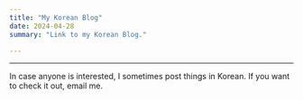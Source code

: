 ```yaml
---
title: "My Korean Blog" 
date: 2024-04-28
summary: "Link to my Korean Blog." 

---
```


--- 

In case anyone is interested, I sometimes post things in Korean. If you want to check it out, email me.



